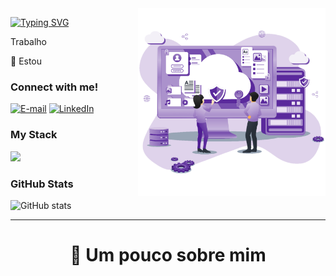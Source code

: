 <img align="right" alt="" height="300px" src="./cloud.png">

[![Typing SVG](https://readme-typing-svg.demolab.com?font=Fira+Code&weight=600&size=25&pause=1000&color=067218&random=false&width=435&height=40&lines=Ol%C3%A1%2C+eu+me+chamo+Pedro+Malcher!+%F0%9F%91%BE%F0%9F%93%9A%F0%9F%92%99)](https://git.io/typing-svg)



<p align="left"> Trabalho</p>
<p align="left">💌 Estou</p>

<h3 align="left">Connect with me!</h3>

[![E-mail](https://img.shields.io/badge/-Email-000?style=for-the-badge&logo=microsoft-outlook&logoColor=067218&color:FFF)](mailto:pedromallcher@gmail.com)
[![LinkedIn](https://img.shields.io/badge/-LinkedIn-000?style=for-the-badge&logo=linkedin&logoColor=FF00F6&color:FFF)](https://www.linkedin.com/in/isac-gondim-07a836227/)

<h3 align="left">My Stack</h3>

<div align="left">
 <img src="https://skillicons.dev/icons?i=html,css,react,js" /> 
</div>


<h3>GitHub Stats</h3>

![GitHub stats](https://github-readme-streak-stats.herokuapp.com/?user=Pedromallcher&theme=dark&hide_border=false)
<br>


<!-- <picture>
  <source media="(prefers-color-scheme: dark)" srcset="https://raw.githubusercontent.com/Pedromallcher/Pedromallcher/output/github-contribution-grid-snake-dark.svg">
  <source media="(prefers-color-scheme: light)" srcset="https://raw.githubusercontent.com/Pedromallcher/Pedromallcher/output/github-contribution-grid-snake.svg">
  <img alt="github contribution grid snake animation" src="https://raw.githubusercontent.com/Pedromallcher/Pedromallcher/output/github-contribution-grid-snake.svg">
</picture>
<br><br> -->

---

<div align="center">
  <h1><b>📍 Um pouco sobre mim</b></h3>
</div>

<!-- <p style="text-align: justify;">
  Com uma paixão precoce pela tecnologia, desde jovem tenho buscado criar soluções inovadoras para desafios do mundo real. Desenvolvi projetos como o aplicativo Lia para alunos com deficiência visual e co-criei o RederWa, um ChatBot do WhatsApp. Como Desenvolvedor Back-End na MegaNuv, especializei-me em automação e homologação de sistemas, utilizando uma variedade de linguagens, incluindo JavaScript, Java, Kotlin, SQL Server e Python. Além disso, tenho experiência em desenvolvimento web, trabalhando com HTML, CSS e Shell. Adquiri habilidades significativas em Cloud Computing, gerenciamento de máquinas virtuais com Proxmox, configuração de ambientes Linux com LXC e KVM, e instalação de sistemas Windows. Atualmente, estou ampliando meus conhecimentos em redes, especialmente com o software MikroTik. Estou comprometido em entregar soluções de alta qualidade centradas no cliente e estou sempre em busca de novos desafios para fazer a diferença através da tecnologia.
</p> -->
